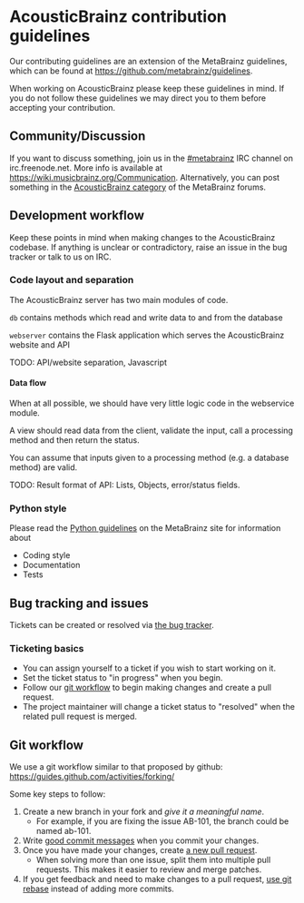 # AcousticBrainz contribution guidelines

Our contributing guidelines are an extension of the MetaBrainz guidelines, which can be found
at https://github.com/metabrainz/guidelines.

When working on AcousticBrainz please keep these guidelines in mind. If you do not follow these
guidelines we may direct you to them before accepting your contribution.

## Community/Discussion

If you want to discuss something, join us in the [#metabrainz](irc://irc.freenode.net/metabrainz)
IRC channel on irc.freenode.net. More info is available at https://wiki.musicbrainz.org/Communication.
Alternatively, you can post something in the [AcousticBrainz category](https://community.metabrainz.org/c/acousticbrainz)
of the MetaBrainz forums.

## Development workflow

Keep these points in mind when making changes to the AcousticBrainz codebase. If anything is unclear or
contradictory, raise an issue in the bug tracker or talk to us on IRC.

### Code layout and separation

The AcousticBrainz server has two main modules of code.

`db` contains methods which read and write data to and from the database

`webserver` contains the Flask application which serves the AcousticBrainz website and API

TODO: API/website separation, Javascript

####  Data flow

When at all possible, we should have very little logic code in the webservice module.

A view should read data from the client, validate the input, call a processing method and
then return the status.

You can assume that inputs given to a processing method (e.g. a database method) are valid.

TODO: Result format of API: Lists, Objects, error/status fields.

### Python style

Please read the [Python guidelines](https://github.com/metabrainz/guidelines/blob/master/Python.md)
on the MetaBrainz site for information about

 * Coding style
 * Documentation
 * Tests

## Bug tracking and issues

Tickets can be created or resolved via [the bug tracker](https://tickets.metabrainz.org/projects/AB/issues/).

### Ticketing basics

 * You can assign yourself to a ticket if you wish to start working on it. 
 * Set the ticket status to "in progress" when you begin.
 * Follow our [git workflow](#git-workflow) to begin making changes and create a pull request.
 * The project maintainer will change a ticket status to "resolved" when the related pull request is merged.

## Git workflow

We use a git workflow similar to that proposed by github: https://guides.github.com/activities/forking/

Some key steps to follow:

1. Create a new branch in your fork and _give it a meaningful name_.
    * For example, if you are fixing the issue AB-101, the branch could be named ab-101.
2. Write [good commit messages](http://robots.thoughtbot.com/5-useful-tips-for-a-better-commit-message) when you commit your changes.
3. Once you have made your changes, create [a new pull request](https://github.com/metabrainz/acousticbrainz-server/compare).
    * When solving more than one issue, split them into multiple pull requests. This makes it easier to review and merge patches.
4. If you get feedback and need to make changes to a pull request, [use git rebase](https://help.github.com/en/articles/using-git-rebase-on-the-command-line) instead of adding more commits.

